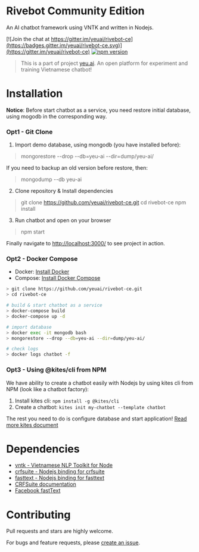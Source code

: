 Rivebot Community Edition
=========================

An AI chatbot framework using VNTK and written in Nodejs.

[![Join the chat at https://gitter.im/yeuai/rivebot-ce](https://badges.gitter.im/yeuai/rivebot-ce.svg)](https://gitter.im/yeuai/rivebot-ce)
[![npm version](https://img.shields.io/npm/v/kites.svg?style=flat)](https://www.npmjs.com/package/kites)

> This is a part of project [yeu.ai](https://github.com/yeuai). An open platform for experiment and training Vietnamese chatbot!

Installation
============

**Notice**: Before start chatbot as a service, you need restore initial database, using mogodb in the corresponding way.

### Opt1 - Git Clone

1. Import demo database, using mongodb (you have installed before):

> mongorestore --drop --db=yeu-ai --dir=dump/yeu-ai/

If you need to backup an old version before restore, then:

> mongodump --db yeu-ai

2. Clone repository & Install dependencies

> git clone https://github.com/yeuai/rivebot-ce.git
> cd rivebot-ce
> npm install

3. Run chatbot and open on your browser

> npm start

Finally navigate to [http://localhost:3000/](http://localhost:3000/) to see project in action.

### Opt2 - Docker Compose

* Docker: [Install Docker](https://docs.docker.com/install/)
* Compose: [Install Docker Compose](https://docs.docker.com/compose/install/)

```bash
> git clone https://github.com/yeuai/rivebot-ce.git
> cd rivebot-ce

# build & start chatbot as a service
> docker-compose build
> docker-compose up -d

# import database
> docker exec -it mongodb bash
> mongorestore --drop --db=yeu-ai --dir=dump/yeu-ai/

# check logs
> docker logs chatbot -f
```

### Opt3 - Using @kites/cli from NPM

We have ability to create a chatbot easily with Nodejs by using kites cli from NPM (look like a chatbot factory):

1. Install kites cli: `npm install -g @kites/cli`
2. Create a chatbot: `kites init my-chatbot --template chatbot`

The rest you need to do is configure database and start application! [Read more kites document](https://kites.nodejs.vn/documentation/)

# Dependencies

* [vntk - Vietnamese NLP Toolkit for Node](https://github.com/vunb/vntk)
* [crfsuite - Nodejs binding for crfsuite](https://github.com/vunb/node-crfsuite)
* [fasttext - Nodejs binding for fasttext](https://github.com/vunb/node-fasttext)
* [CRFSuite documentation](http://www.chokkan.org/software/crfsuite/)
* [Facebook fastText](https://github.com/facebookresearch/fastText)

Contributing
============

Pull requests and stars are highly welcome.

For bugs and feature requests, please [create an issue](https://github.com/vntk/vntk-chatbot-framework/issues/new).

